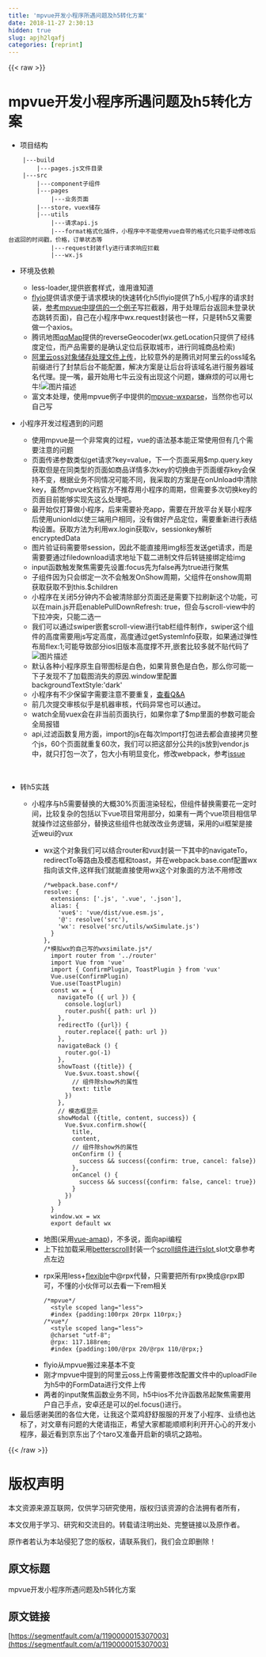 ```yaml
---
title: 'mpvue开发小程序所遇问题及h5转化方案' 
date: 2018-11-27 2:30:13
hidden: true
slug: apjh2lqafj
categories: [reprint]
---
```


{{< raw >}}
<h1 id="articleHeader0">mpvue&#x5F00;&#x53D1;&#x5C0F;&#x7A0B;&#x5E8F;&#x6240;&#x9047;&#x95EE;&#x9898;&#x53CA;h5&#x8F6C;&#x5316;&#x65B9;&#x6848;</h1><ul><li>&#x9879;&#x76EE;&#x7ED3;&#x6784;</li></ul><div class="widget-codetool" style="display:none"><div class="widget-codetool--inner"><span class="selectCode code-tool" data-toggle="tooltip" data-placement="top" title="" data-original-title="&#x5168;&#x9009;"></span> <span type="button" class="copyCode code-tool" data-toggle="tooltip" data-placement="top" data-clipboard-text="    |---build
        |---pages.js&#x6587;&#x4EF6;&#x76EE;&#x5F55;
    |---src
        |---component&#x5B50;&#x7EC4;&#x4EF6;
        |---pages
            |---&#x4E1A;&#x52A1;&#x9875;&#x9762;
        |---store&#xFF0C;vuex&#x50A8;&#x5B58;
        |---utils
            |---&#x8BF7;&#x6C42;api.js
            |---format&#x683C;&#x5F0F;&#x5316;&#x63D2;&#x4EF6;&#xFF0C;&#x5C0F;&#x7A0B;&#x5E8F;&#x4E2D;&#x4E0D;&#x80FD;&#x4F7F;&#x7528;vue&#x81EA;&#x5E26;&#x7684;&#x683C;&#x5F0F;&#x5316;&#x53EA;&#x80FD;&#x624B;&#x52A8;&#x4FEE;&#x6539;&#x540E;&#x53F0;&#x8FD4;&#x56DE;&#x7684;&#x65F6;&#x95F4;&#x6233;&#xFF0C;&#x4EF7;&#x683C;&#xFF0C;&#x8BA2;&#x5355;&#x72B6;&#x6001;&#x7B49;
            |---request&#x5C01;&#x88C5;fly&#x8FDB;&#x884C;&#x8BF7;&#x6C42;&#x54CD;&#x5E94;&#x62E6;&#x622A;
            |---wx.js" title="" data-original-title="&#x590D;&#x5236;"></span> <span type="button" class="saveToNote code-tool" data-toggle="tooltip" data-placement="top" title="" data-original-title="&#x653E;&#x8FDB;&#x7B14;&#x8BB0;"></span></div></div><pre class="hljs 1c"><code>    <span class="hljs-string">|---build</span>
        <span class="hljs-string">|---pages.js&#x6587;&#x4EF6;&#x76EE;&#x5F55;</span>
    <span class="hljs-string">|---src</span>
        <span class="hljs-string">|---component&#x5B50;&#x7EC4;&#x4EF6;</span>
        <span class="hljs-string">|---pages</span>
            <span class="hljs-string">|---&#x4E1A;&#x52A1;&#x9875;&#x9762;</span>
        <span class="hljs-string">|---store&#xFF0C;vuex&#x50A8;&#x5B58;</span>
        <span class="hljs-string">|---utils</span>
            <span class="hljs-string">|---&#x8BF7;&#x6C42;api.js</span>
            <span class="hljs-string">|---format&#x683C;&#x5F0F;&#x5316;&#x63D2;&#x4EF6;&#xFF0C;&#x5C0F;&#x7A0B;&#x5E8F;&#x4E2D;&#x4E0D;&#x80FD;&#x4F7F;&#x7528;vue&#x81EA;&#x5E26;&#x7684;&#x683C;&#x5F0F;&#x5316;&#x53EA;&#x80FD;&#x624B;&#x52A8;&#x4FEE;&#x6539;&#x540E;&#x53F0;&#x8FD4;&#x56DE;&#x7684;&#x65F6;&#x95F4;&#x6233;&#xFF0C;&#x4EF7;&#x683C;&#xFF0C;&#x8BA2;&#x5355;&#x72B6;&#x6001;&#x7B49;</span>
            <span class="hljs-string">|---request&#x5C01;&#x88C5;fly&#x8FDB;&#x884C;&#x8BF7;&#x6C42;&#x54CD;&#x5E94;&#x62E6;&#x622A;</span>
            <span class="hljs-string">|---wx.js</span></code></pre><ul><li><p>&#x73AF;&#x5883;&#x53CA;&#x4F9D;&#x8D56;</p><ul><li>less-loader,&#x63D0;&#x4F9B;&#x5D4C;&#x5957;&#x6837;&#x5F0F;&#xFF0C;&#x8C01;&#x7528;&#x8C01;&#x77E5;&#x9053;</li><li><a href="https://github.com/wendux/fly" rel="nofollow noreferrer" target="_blank">flyio</a>&#x63D0;&#x4F9B;&#x8BF7;&#x6C42;&#x4FBF;&#x4E8E;&#x8BF7;&#x6C42;&#x6A21;&#x5757;&#x7684;&#x5FEB;&#x901F;&#x8F6C;&#x5316;h5(flyio&#x63D0;&#x4F9B;&#x4E86;h5,&#x5C0F;&#x7A0B;&#x5E8F;&#x7684;&#x8BF7;&#x6C42;&#x5C01;&#x88C5;&#xFF0C;<a href="https://github.com/F-loat/ithome-lite/blob/master/src/utils/request.js" rel="nofollow noreferrer" target="_blank">&#x53C2;&#x8003;mpvue&#x4E2D;&#x63D0;&#x4F9B;&#x7684;&#x4E00;&#x4E2A;&#x4F8B;&#x5B50;</a>&#x5199;&#x62E6;&#x622A;&#x5668;&#xFF0C;&#x7528;&#x4E8E;&#x5904;&#x7406;&#x540E;&#x53F0;&#x8FD4;&#x56DE;&#x672A;&#x767B;&#x5F55;&#x72B6;&#x6001;&#x8DF3;&#x8F6C;&#x9875;&#x9762;)&#xFF0C;&#x81EA;&#x5DF1;&#x5728;&#x5C0F;&#x7A0B;&#x5E8F;&#x4E2D;wx.request&#x5C01;&#x88C5;&#x4E5F;&#x4E00;&#x6837;&#xFF0C;&#x53EA;&#x662F;&#x8F6C;h5&#x53C8;&#x9700;&#x8981;&#x505A;&#x4E00;&#x4E2A;axios&#x3002;</li><li>&#x817E;&#x8BAF;&#x5730;&#x56FE;<a href="http://lbs.qq.com/qqmap_wx_jssdk/method-reverseGeocoder.html" rel="nofollow noreferrer" target="_blank">qqMap</a>&#x63D0;&#x4F9B;&#x7684;reverseGeocoder(wx.getLocation&#x53EA;&#x63D0;&#x4F9B;&#x4E86;&#x7ECF;&#x7EAC;&#x5EA6;&#x5B9A;&#x4F4D;&#xFF0C;&#x800C;&#x4EA7;&#x54C1;&#x9700;&#x8981;&#x7684;&#x662F;&#x786E;&#x8BA4;&#x5B9A;&#x4F4D;&#x540E;&#x83B7;&#x53D6;&#x57CE;&#x5E02;&#xFF0C;&#x8FDB;&#x884C;&#x540C;&#x57CE;&#x5546;&#x54C1;&#x68C0;&#x7D22;)</li><li><a href="https://www.jianshu.com/p/34d6dcbdc2e5" rel="nofollow noreferrer" target="_blank">&#x963F;&#x91CC;&#x4E91;oss&#x5BF9;&#x8C61;&#x50A8;&#x5B58;&#x5904;&#x7406;&#x6587;&#x4EF6;&#x4E0A;&#x4F20;</a>&#xFF0C;&#x6BD4;&#x8F83;&#x610F;&#x5916;&#x7684;&#x662F;&#x817E;&#x8BAF;&#x5BF9;&#x963F;&#x91CC;&#x4E91;&#x7684;oss&#x57DF;&#x540D;&#x524D;&#x7F00;&#x8FDB;&#x884C;&#x4E86;&#x5C01;&#x7981;&#x540E;&#x53F0;&#x4E0D;&#x80FD;&#x914D;&#x7F6E;&#xFF0C;&#x89E3;&#x51B3;&#x65B9;&#x6848;&#x662F;&#x8BA9;&#x540E;&#x53F0;&#x5C06;&#x8BE5;&#x57DF;&#x540D;&#x8FDB;&#x884C;&#x670D;&#x52A1;&#x5668;&#x57DF;&#x540D;&#x4EE3;&#x7406;&#x3002;&#x63D0;&#x4E00;&#x5634;&#xFF0C;&#x6700;&#x5F00;&#x59CB;&#x7528;&#x4E03;&#x725B;&#x4E91;&#x6CA1;&#x6709;&#x51FA;&#x73B0;&#x8FD9;&#x4E2A;&#x95EE;&#x9898;&#xFF0C;&#x5ACC;&#x9EBB;&#x70E6;&#x7684;&#x53EF;&#x4EE5;&#x7528;&#x4E03;&#x725B;!<span class="img-wrap"><img data-src="/img/bVbcn4M?w=818&amp;h=333" src="https://static.alili.tech/img/bVbcn4M?w=818&amp;h=333" alt="&#x56FE;&#x7247;&#x63CF;&#x8FF0;" title="&#x56FE;&#x7247;&#x63CF;&#x8FF0;" style="cursor:pointer;display:inline"></span></li><li>&#x5BCC;&#x6587;&#x672C;&#x5904;&#x7406;&#xFF0C;&#x4F7F;&#x7528;mpvue&#x4F8B;&#x5B50;&#x4E2D;&#x63D0;&#x4F9B;&#x7684;<a href="https://github.com/F-loat/mpvue-wxParse" rel="nofollow noreferrer" target="_blank">mpvue-wxparse</a>&#xFF0C;&#x5F53;&#x7136;&#x4F60;&#x4E5F;&#x53EF;&#x4EE5;&#x81EA;&#x5DF1;&#x5199;</li></ul></li><li><p>&#x5C0F;&#x7A0B;&#x5E8F;&#x5F00;&#x53D1;&#x8FC7;&#x7A0B;&#x9047;&#x5230;&#x7684;&#x95EE;&#x9898;</p><ul><li>&#x4F7F;&#x7528;mpvue&#x662F;&#x4E00;&#x4E2A;&#x975E;&#x5E38;&#x723D;&#x7684;&#x8FC7;&#x7A0B;&#xFF0C;vue&#x7684;&#x8BED;&#x6CD5;&#x57FA;&#x672C;&#x80FD;&#x6B63;&#x5E38;&#x4F7F;&#x7528;&#x4F46;&#x6709;&#x51E0;&#x4E2A;&#x9700;&#x8981;&#x6CE8;&#x610F;&#x7684;&#x95EE;&#x9898;</li><li>&#x9875;&#x9762;&#x4F20;&#x9012;&#x53C2;&#x6570;&#x7C7B;&#x4F3C;get&#x8BF7;&#x6C42;?key=value&#xFF0C;&#x4E0B;&#x4E00;&#x4E2A;&#x9875;&#x9762;&#x91C7;&#x7528;$mp.query.key&#x83B7;&#x53D6;&#x4F46;&#x662F;&#x5728;&#x540C;&#x7C7B;&#x578B;&#x7684;&#x9875;&#x9762;&#x5982;&#x5546;&#x54C1;&#x8BE6;&#x60C5;&#x591A;&#x6B21;key&#x7684;&#x5207;&#x6362;&#x7531;&#x4E8E;&#x9875;&#x9762;&#x7F13;&#x5B58;key&#x4F1A;&#x4FDD;&#x6301;&#x4E0D;&#x53D8;&#xFF0C;&#x6839;&#x636E;&#x4E1A;&#x52A1;&#x4E0D;&#x540C;&#x60C5;&#x51B5;&#x53EF;&#x80FD;&#x4E0D;&#x540C;&#xFF0C;&#x6211;&#x91C7;&#x53D6;&#x7684;&#x65B9;&#x6848;&#x662F;&#x5728;onUnload&#x4E2D;&#x6E05;&#x9664;key&#xFF0C;&#x867D;&#x7136;mpvue&#x6587;&#x6863;&#x5B98;&#x65B9;&#x4E0D;&#x63A8;&#x8350;&#x7528;&#x5C0F;&#x7A0B;&#x5E8F;&#x7684;&#x5468;&#x671F;&#xFF0C;&#x4F46;&#x9700;&#x8981;&#x591A;&#x6B21;&#x5207;&#x6362;key&#x7684;&#x9875;&#x9762;&#x76EE;&#x524D;&#x80FD;&#x591F;&#x5B9E;&#x73B0;&#x5148;&#x8FD9;&#x4E48;&#x5904;&#x7406;&#x5427;&#x3002;</li><li>&#x6700;&#x5F00;&#x59CB;&#x4EC5;&#x6253;&#x7B97;&#x505A;&#x5C0F;&#x7A0B;&#x5E8F;&#xFF0C;&#x540E;&#x6765;&#x9700;&#x8981;&#x8865;&#x5145;app&#xFF0C;&#x9700;&#x8981;&#x5728;&#x5F00;&#x653E;&#x5E73;&#x53F0;&#x5173;&#x8054;&#x5C0F;&#x7A0B;&#x5E8F;&#x540E;&#x4F7F;&#x7528;unionId&#x4EE5;&#x4F7F;&#x4E09;&#x7AEF;&#x7528;&#x6237;&#x76F8;&#x540C;&#xFF0C;&#x6CA1;&#x6709;&#x505A;&#x597D;&#x4EA7;&#x54C1;&#x5B9A;&#x4F4D;&#xFF0C;&#x9700;&#x8981;&#x91CD;&#x65B0;&#x8FDB;&#x884C;&#x8868;&#x7ED3;&#x6784;&#x8BBE;&#x7F6E;&#x3002;&#x83B7;&#x53D6;&#x65B9;&#x6CD5;&#x4E3A;&#x5229;&#x7528;wx.login&#x83B7;&#x53D6;iv&#xFF0C;sessionkey&#x89E3;&#x6790;encryptedData</li><li>&#x56FE;&#x7247;&#x9A8C;&#x8BC1;&#x7801;&#x9700;&#x8981;&#x5E26;session&#xFF0C;&#x56E0;&#x6B64;&#x4E0D;&#x80FD;&#x76F4;&#x63A5;&#x7528;img&#x6807;&#x7B7E;&#x53D1;&#x9001;get&#x8BF7;&#x6C42;&#xFF0C;&#x800C;&#x662F;&#x9700;&#x8981;&#x8981;&#x901A;&#x8FC7;filedownload&#x8BF7;&#x6C42;&#x5730;&#x5740;&#x4E0B;&#x8F7D;&#x4E8C;&#x8FDB;&#x5236;&#x6587;&#x4EF6;&#x540E;&#x8F6C;&#x94FE;&#x63A5;&#x7ED1;&#x5B9A;&#x7ED9;img</li><li>input&#x51FD;&#x6570;&#x89E6;&#x53D1;&#x805A;&#x7126;&#x9700;&#x8981;&#x5148;&#x8BBE;&#x7F6E;:focus&#x5148;&#x4E3A;false&#x518D;&#x4E3A;true&#x8FDB;&#x884C;&#x805A;&#x7126;</li><li>&#x5B50;&#x7EC4;&#x4EF6;&#x56E0;&#x4E3A;&#x53EA;&#x4F1A;&#x7ED1;&#x5B9A;&#x4E00;&#x6B21;&#x4E0D;&#x4F1A;&#x89E6;&#x53D1;OnShow&#x5468;&#x671F;&#xFF0C;&#x7236;&#x7EC4;&#x4EF6;&#x5728;onshow&#x5468;&#x671F;&#x83B7;&#x53D6;&#x83B7;&#x53D6;&#x4E0D;&#x5230;this.$children</li><li>&#x5C0F;&#x7A0B;&#x5E8F;&#x5728;&#x5173;&#x95ED;5&#x5206;&#x949F;&#x5185;&#x4E0D;&#x4F1A;&#x88AB;&#x6E05;&#x9664;&#x90E8;&#x5206;&#x9875;&#x9762;&#x8FD8;&#x662F;&#x9700;&#x8981;&#x4E0B;&#x62C9;&#x5237;&#x65B0;&#x8FD9;&#x4E2A;&#x529F;&#x80FD;&#xFF0C;&#x53EF;&#x4EE5;&#x5728;main.js&#x5F00;&#x542F;enablePullDownRefresh: true&#xFF0C;&#x4F46;&#x4F1A;&#x4E0E;scroll-view&#x4E2D;&#x7684;&#x4E0B;&#x62C9;&#x51B2;&#x7A81;&#xFF0C;&#x53EA;&#x80FD;&#x4E8C;&#x9009;&#x4E00;</li><li>&#x6211;&#x4EEC;&#x53EF;&#x4EE5;&#x901A;&#x8FC7;swiper&#x5D4C;&#x5957;scroll-view&#x8FDB;&#x884C;tab&#x680F;&#x7EC4;&#x4EF6;&#x5236;&#x4F5C;&#xFF0C;swiper&#x8FD9;&#x4E2A;&#x7EC4;&#x4EF6;&#x7684;&#x9AD8;&#x5EA6;&#x9700;&#x8981;&#x7528;js&#x5199;&#x5B9A;&#x9AD8;&#x5EA6;&#xFF0C;&#x9AD8;&#x5EA6;&#x901A;&#x8FC7;getSystemInfo&#x83B7;&#x53D6;&#xFF0C;&#x5982;&#x679C;&#x901A;&#x8FC7;&#x5F39;&#x6027;&#x5E03;&#x5C40;flex:1;&#x53EF;&#x80FD;&#x5BFC;&#x81F4;&#x90E8;&#x5206;ios&#x65E7;&#x7248;&#x672C;&#x9AD8;&#x5EA6;&#x6491;&#x4E0D;&#x5F00;,&#x5D4C;&#x5957;&#x6BD4;&#x8F83;&#x591A;&#x5C31;&#x4E0D;&#x8D34;&#x4EE3;&#x7801;&#x4E86;<span class="img-wrap"><img data-src="/img/bVbcoaW?w=489&amp;h=454" src="https://static.alili.tech/img/bVbcoaW?w=489&amp;h=454" alt="&#x56FE;&#x7247;&#x63CF;&#x8FF0;" title="&#x56FE;&#x7247;&#x63CF;&#x8FF0;" style="cursor:pointer;display:inline"></span></li><li>&#x9ED8;&#x8BA4;&#x5404;&#x79CD;&#x5C0F;&#x7A0B;&#x5E8F;&#x539F;&#x751F;&#x81EA;&#x5E26;&#x56FE;&#x6807;&#x662F;&#x767D;&#x8272;&#xFF0C;&#x5982;&#x679C;&#x80CC;&#x666F;&#x8272;&#x662F;&#x767D;&#x8272;&#xFF0C;&#x90A3;&#x4E48;&#x4F60;&#x53EF;&#x80FD;&#x4E00;&#x4E0B;&#x5B50;&#x53D1;&#x73B0;&#x4E0D;&#x4E86;&#x52A0;&#x8F7D;&#x56FE;&#x6D88;&#x5931;&#x7684;&#x539F;&#x56E0;.window&#x91CC;&#x914D;&#x7F6E;backgroundTextStyle:&apos;dark&apos;</li><li>&#x5C0F;&#x7A0B;&#x5E8F;&#x6709;&#x4E0D;&#x5C11;&#x4FDD;&#x7559;&#x5B57;&#x9700;&#x8981;&#x6CE8;&#x610F;&#x4E0D;&#x8981;&#x91CD;&#x590D;&#xFF0C;<a href="http://mpvue.com/qa/" rel="nofollow noreferrer" target="_blank">&#x67E5;&#x770B;Q&amp;A</a></li><li>&#x524D;&#x51E0;&#x6B21;&#x63D0;&#x4EA4;&#x5BA1;&#x6838;&#x4F3C;&#x4E4E;&#x662F;&#x673A;&#x5668;&#x5BA1;&#x6838;&#xFF0C;&#x4EE3;&#x7801;&#x5F02;&#x5E38;&#x4E5F;&#x53EF;&#x4EE5;&#x901A;&#x8FC7;&#x3002;</li><li>watch&#x5168;&#x5C40;vuex&#x4F1A;&#x5728;&#x975E;&#x5F53;&#x524D;&#x9875;&#x9762;&#x6267;&#x884C;&#xFF0C;&#x5982;&#x679C;&#x4F60;&#x62FF;&#x4E86;$mp&#x91CC;&#x9762;&#x7684;&#x53C2;&#x6570;&#x53EF;&#x80FD;&#x4F1A;&#x5168;&#x5C40;&#x62A5;&#x9519;</li><li>api,&#x8FC7;&#x6EE4;&#x51FD;&#x6570;&#x590D;&#x7528;&#x65B9;&#x9762;&#xFF0C;import&#x7684;js&#x5728;&#x6BCF;&#x6B21;Import&#x6253;&#x5305;&#x8FDB;&#x53BB;&#x90FD;&#x4F1A;&#x76F4;&#x63A5;&#x62F7;&#x8D1D;&#x6574;&#x4E2A;js&#xFF0C;60&#x4E2A;&#x9875;&#x9762;&#x5C31;&#x91CD;&#x590D;60&#x6B21;&#xFF0C;&#x6211;&#x4EEC;&#x53EF;&#x4EE5;&#x628A;&#x8FD9;&#x90E8;&#x5206;&#x516C;&#x5171;&#x7684;js&#x653E;&#x5230;vendor.js&#x4E2D;&#xFF0C;&#x5C31;&#x53EA;&#x6253;&#x5305;&#x4E00;&#x6B21;&#x4E86;&#xFF0C;&#x5305;&#x5927;&#x5C0F;&#x6709;&#x660E;&#x663E;&#x53D8;&#x5316;&#xFF0C;&#x4FEE;&#x6539;webpack&#xFF0C;&#x53C2;&#x8003;<a href="https://github.com/Meituan-Dianping/mpvue/issues/289" rel="nofollow noreferrer" target="_blank">issue</a></li></ul></li></ul><h2><span class="img-wrap"><img data-src="/img/remote/1460000015558729?w=2300&amp;h=462" src="https://static.alili.tech/img/remote/1460000015558729?w=2300&amp;h=462" alt="" title="" style="cursor:pointer;display:inline"></span></h2><ul><li><p>&#x8F6C;h5&#x5B9E;&#x8DF5;</p><ul><li><p>&#x5C0F;&#x7A0B;&#x5E8F;&#x4E0E;h5&#x9700;&#x8981;&#x66FF;&#x6362;&#x7684;&#x5927;&#x6982;30%&#x9875;&#x9762;&#x6E32;&#x67D3;&#x8F7B;&#x677E;&#xFF0C;&#x4F46;&#x7EC4;&#x4EF6;&#x66FF;&#x6362;&#x9700;&#x8981;&#x82B1;&#x4E00;&#x5B9A;&#x65F6;&#x95F4;&#xFF0C;&#x6BD4;&#x8F83;&#x590D;&#x6742;&#x7684;&#x5305;&#x62EC;&#x4EE5;&#x4E0B;vue&#x9879;&#x76EE;&#x5E38;&#x7528;&#x90E8;&#x5206;&#xFF0C;&#x5982;&#x679C;&#x6709;&#x4E00;&#x4E24;&#x4E2A;vue&#x9879;&#x76EE;&#x76F8;&#x4FE1;&#x65E9;&#x5C31;&#x64CD;&#x4F5C;&#x8FC7;&#x8FD9;&#x4E9B;&#x90E8;&#x5206;&#xFF0C;&#x66FF;&#x6362;&#x8FD9;&#x4E9B;&#x7EC4;&#x4EF6;&#x4E5F;&#x5C31;&#x6539;&#x6539;&#x4E1A;&#x52A1;&#x903B;&#x8F91;&#xFF0C;&#x91C7;&#x7528;&#x7684;ui&#x6846;&#x67B6;&#x662F;&#x63A5;&#x8FD1;weui&#x7684;vux</p><ul><li><p>wx&#x8FD9;&#x4E2A;&#x5BF9;&#x8C61;&#x6211;&#x4EEC;&#x53EF;&#x4EE5;&#x7ED3;&#x5408;router&#x548C;vux&#x5C01;&#x88C5;&#x4E00;&#x4E0B;&#x5176;&#x4E2D;&#x7684;navigateTo&#xFF0C;redirectTo&#x7B49;&#x8DEF;&#x7531;&#x53CA;&#x6A21;&#x6001;&#x6846;&#x548C;toast&#xFF0C;&#x5E76;&#x5728;webpack.base.conf&#x914D;&#x7F6E;wx&#x6307;&#x5411;&#x8BE5;&#x6587;&#x4EF6;,&#x8FD9;&#x6837;&#x6211;&#x4EEC;&#x5C31;&#x80FD;&#x76F4;&#x63A5;&#x4F7F;&#x7528;wx&#x8FD9;&#x4E2A;&#x5BF9;&#x8C61;&#x9762;&#x7684;&#x65B9;&#x6CD5;&#x4E0D;&#x7528;&#x4FEE;&#x6539;</p><div class="widget-codetool" style="display:none"><div class="widget-codetool--inner"><span class="selectCode code-tool" data-toggle="tooltip" data-placement="top" title="" data-original-title="&#x5168;&#x9009;"></span> <span type="button" class="copyCode code-tool" data-toggle="tooltip" data-placement="top" data-clipboard-text="/*webpack.base.conf*/
resolve: {
  extensions: [&apos;.js&apos;, &apos;.vue&apos;, &apos;.json&apos;],
  alias: {
    &apos;vue$&apos;: &apos;vue/dist/vue.esm.js&apos;,
    &apos;@&apos;: resolve(&apos;src&apos;),
    &apos;wx&apos;: resolve(&apos;src/utils/wxSimulate.js&apos;)
  }
},
/*&#x6A21;&#x62DF;wx&#x7684;&#x81EA;&#x5DF1;&#x5199;&#x7684;wxsimilate.js*/
  import router from &apos;../router&apos;
  import Vue from &apos;vue&apos;
  import { ConfirmPlugin, ToastPlugin } from &apos;vux&apos;
  Vue.use(ConfirmPlugin)
  Vue.use(ToastPlugin)
  const wx = {
    navigateTo ({ url }) {
      console.log(url)
      router.push({ path: url })
    },
    redirectTo ({url}) {
      router.replace({ path: url })
    },
    navigateBack () {
      router.go(-1)
    },
    showToast ({title}) {
      Vue.$vux.toast.show({
        // &#x7EC4;&#x4EF6;&#x9664;show&#x5916;&#x7684;&#x5C5E;&#x6027;
        text: title
      })
    },
    // &#x6A21;&#x6001;&#x6846;&#x663E;&#x793A;
    showModal ({title, content, success}) {
      Vue.$vux.confirm.show({
        title,
        content,
        // &#x7EC4;&#x4EF6;&#x9664;show&#x5916;&#x7684;&#x5C5E;&#x6027;
        onConfirm () {
          success &amp;&amp; success({confirm: true, cancel: false})
        },
        onCancel () {
          success &amp;&amp; success({confirm: false, cancel: true})
        }
      })
    }
  }
  window.wx = wx
  export default wx
" title="" data-original-title="&#x590D;&#x5236;"></span> <span type="button" class="saveToNote code-tool" data-toggle="tooltip" data-placement="top" title="" data-original-title="&#x653E;&#x8FDB;&#x7B14;&#x8BB0;"></span></div></div><pre class="javascript hljs"><code class="js"><span class="hljs-comment">/*webpack.base.conf*/</span>
resolve: {
  <span class="hljs-attr">extensions</span>: [<span class="hljs-string">&apos;.js&apos;</span>, <span class="hljs-string">&apos;.vue&apos;</span>, <span class="hljs-string">&apos;.json&apos;</span>],
  <span class="hljs-attr">alias</span>: {
    <span class="hljs-string">&apos;vue$&apos;</span>: <span class="hljs-string">&apos;vue/dist/vue.esm.js&apos;</span>,
    <span class="hljs-string">&apos;@&apos;</span>: resolve(<span class="hljs-string">&apos;src&apos;</span>),
    <span class="hljs-string">&apos;wx&apos;</span>: resolve(<span class="hljs-string">&apos;src/utils/wxSimulate.js&apos;</span>)
  }
},
<span class="hljs-comment">/*&#x6A21;&#x62DF;wx&#x7684;&#x81EA;&#x5DF1;&#x5199;&#x7684;wxsimilate.js*/</span>
  <span class="hljs-keyword">import</span> router <span class="hljs-keyword">from</span> <span class="hljs-string">&apos;../router&apos;</span>
  <span class="hljs-keyword">import</span> Vue <span class="hljs-keyword">from</span> <span class="hljs-string">&apos;vue&apos;</span>
  <span class="hljs-keyword">import</span> { ConfirmPlugin, ToastPlugin } <span class="hljs-keyword">from</span> <span class="hljs-string">&apos;vux&apos;</span>
  Vue.use(ConfirmPlugin)
  Vue.use(ToastPlugin)
  <span class="hljs-keyword">const</span> wx = {
    navigateTo ({ url }) {
      <span class="hljs-built_in">console</span>.log(url)
      router.push({ <span class="hljs-attr">path</span>: url })
    },
    redirectTo ({url}) {
      router.replace({ <span class="hljs-attr">path</span>: url })
    },
    navigateBack () {
      router.go(<span class="hljs-number">-1</span>)
    },
    showToast ({title}) {
      Vue.$vux.toast.show({
        <span class="hljs-comment">// &#x7EC4;&#x4EF6;&#x9664;show&#x5916;&#x7684;&#x5C5E;&#x6027;</span>
        text: title
      })
    },
    <span class="hljs-comment">// &#x6A21;&#x6001;&#x6846;&#x663E;&#x793A;</span>
    showModal ({title, content, success}) {
      Vue.$vux.confirm.show({
        title,
        content,
        <span class="hljs-comment">// &#x7EC4;&#x4EF6;&#x9664;show&#x5916;&#x7684;&#x5C5E;&#x6027;</span>
        onConfirm () {
          success &amp;&amp; success({<span class="hljs-attr">confirm</span>: <span class="hljs-literal">true</span>, <span class="hljs-attr">cancel</span>: <span class="hljs-literal">false</span>})
        },
        onCancel () {
          success &amp;&amp; success({<span class="hljs-attr">confirm</span>: <span class="hljs-literal">false</span>, <span class="hljs-attr">cancel</span>: <span class="hljs-literal">true</span>})
        }
      })
    }
  }
  <span class="hljs-built_in">window</span>.wx = wx
  <span class="hljs-keyword">export</span> <span class="hljs-keyword">default</span> wx
</code></pre></li><li>&#x5730;&#x56FE;(&#x91C7;&#x7528;<a href="https://elemefe.github.io/vue-amap/" rel="nofollow noreferrer" target="_blank">vue-amap</a>)&#xFF0C;&#x4E0D;&#x591A;&#x8BF4;&#xFF0C;&#x9762;&#x5411;api&#x7F16;&#x7A0B;</li><li>&#x4E0A;&#x4E0B;&#x62C9;&#x52A0;&#x8F7D;&#x91C7;&#x7528;<a href="https://ustbhuangyi.github.io/better-scroll/#/" rel="nofollow noreferrer" target="_blank">betterscroll</a>&#x5C01;&#x88C5;&#x4E00;&#x4E2A;<a href="https://www.cnblogs.com/xiaohaifengke/p/7308943.html" rel="nofollow noreferrer" target="_blank">scroll&#x7EC4;&#x4EF6;&#x8FDB;&#x884C;slot</a>,slot&#x6587;&#x7AE0;&#x53C2;&#x8003;&#x70B9;&#x5DE6;&#x8FB9;</li><li><p>rpx&#x91C7;&#x7528;less+<a href="https://github.com/amfe/lib-flexible" rel="nofollow noreferrer" target="_blank">flexible</a>&#x4E2D;@rpx&#x4EE3;&#x66FF;&#xFF0C;&#x53EA;&#x9700;&#x8981;&#x628A;&#x6240;&#x6709;rpx&#x6362;&#x6210;@rpx&#x5373;&#x53EF;&#xFF0C;&#x4E0D;&#x61C2;&#x7684;&#x5C0F;&#x4F19;&#x4F34;&#x53EF;&#x4EE5;&#x53BB;&#x770B;&#x4E00;&#x4E0B;rem&#x76F8;&#x5173;</p><div class="widget-codetool" style="display:none"><div class="widget-codetool--inner"><span class="selectCode code-tool" data-toggle="tooltip" data-placement="top" title="" data-original-title="&#x5168;&#x9009;"></span> <span type="button" class="copyCode code-tool" data-toggle="tooltip" data-placement="top" data-clipboard-text="/*mpvue*/
  &lt;style scoped lang=&quot;less&quot;&gt;
  #index {padding:100rpx 20rpx 110rpx;}
/*vue*/
  &lt;style scoped lang=&quot;less&quot;&gt;
  @charset &quot;utf-8&quot;;
  @rpx: 117.188rem;
  #index {padding:100/@rpx 20/@rpx 110/@rpx;}" title="" data-original-title="&#x590D;&#x5236;"></span> <span type="button" class="saveToNote code-tool" data-toggle="tooltip" data-placement="top" title="" data-original-title="&#x653E;&#x8FDB;&#x7B14;&#x8BB0;"></span></div></div><pre class="css hljs"><code class="css"><span class="hljs-comment">/*mpvue*/</span>
  &lt;<span class="hljs-selector-tag">style</span> <span class="hljs-selector-tag">scoped</span> <span class="hljs-selector-tag">lang</span>=&quot;<span class="hljs-selector-tag">less</span>&quot;&gt;
  <span class="hljs-selector-id">#index</span> {<span class="hljs-attribute">padding</span>:<span class="hljs-number">100</span>rpx <span class="hljs-number">20</span>rpx <span class="hljs-number">110</span>rpx;}
<span class="hljs-comment">/*vue*/</span>
  &lt;<span class="hljs-selector-tag">style</span> <span class="hljs-selector-tag">scoped</span> <span class="hljs-selector-tag">lang</span>=&quot;<span class="hljs-selector-tag">less</span>&quot;&gt;
  @<span class="hljs-keyword">charset</span> <span class="hljs-string">&quot;utf-8&quot;</span>;
  @<span class="hljs-keyword">rpx</span>: <span class="hljs-number">117.188rem</span>;
  <span class="hljs-selector-id">#index</span> {<span class="hljs-attribute">padding</span>:<span class="hljs-number">100</span>/@rpx <span class="hljs-number">20</span>/@rpx <span class="hljs-number">110</span>/@rpx;}</code></pre></li><li>flyio&#x4ECE;mpvue&#x642C;&#x8FC7;&#x6765;&#x57FA;&#x672C;&#x4E0D;&#x53D8;</li><li>&#x521A;&#x624D;mpvue&#x4E2D;&#x63D0;&#x5230;&#x7684;&#x963F;&#x91CC;&#x4E91;oss&#x4E0A;&#x4F20;&#x9700;&#x8981;&#x4FEE;&#x6539;&#x914D;&#x7F6E;&#x6587;&#x4EF6;&#x4E2D;&#x7684;uploadFile&#x4E3A;h5&#x4E2D;&#x7684;FormData&#x8FDB;&#x884C;&#x6587;&#x4EF6;&#x4E0A;&#x4F20;</li><li>&#x4E24;&#x8005;&#x7684;input&#x805A;&#x7126;&#x51FD;&#x6570;&#x4E1A;&#x52A1;&#x4E0D;&#x540C;&#xFF0C;h5&#x4E2D;ios&#x4E0D;&#x5141;&#x8BB8;&#x51FD;&#x6570;&#x540A;&#x8D77;&#x805A;&#x7126;&#x9700;&#x8981;&#x7528;&#x6237;&#x81EA;&#x5DF1;&#x624B;&#x70B9;&#xFF0C;&#x5B89;&#x5353;&#x8FD8;&#x662F;&#x53EF;&#x4EE5;&#x7684;el.focus()&#x8FDB;&#x884C;&#x3002;</li></ul></li></ul></li><li>&#x6700;&#x540E;&#x611F;&#x8C22;&#x7F8E;&#x56E2;&#x7684;&#x5404;&#x4F4D;&#x5927;&#x4F6C;&#xFF0C;&#x8BA9;&#x6211;&#x8FD9;&#x4E2A;&#x83DC;&#x9E21;&#x8212;&#x8212;&#x670D;&#x670D;&#x7684;&#x5F00;&#x53D1;&#x4E86;&#x5C0F;&#x7A0B;&#x5E8F;&#x3001;&#x4E1A;&#x7EE9;&#x4E5F;&#x8FBE;&#x6807;&#x4E86;&#xFF0C;&#x5BF9;&#x6587;&#x7AE0;&#x6709;&#x95EE;&#x9898;&#x7684;&#x5927;&#x4F6C;&#x8BF7;&#x6307;&#x6B63;&#xFF0C;&#x5E0C;&#x671B;&#x5927;&#x5BB6;&#x90FD;&#x80FD;&#x987A;&#x987A;&#x5229;&#x5229;&#x5F00;&#x5F00;&#x5FC3;&#x5FC3;&#x7684;&#x5F00;&#x53D1;&#x5C0F;&#x7A0B;&#x5E8F;&#xFF0C;&#x6700;&#x8FD1;&#x770B;&#x5230;&#x4EAC;&#x4E1C;&#x51FA;&#x4E86;&#x4E2A;taro&#x53C8;&#x51C6;&#x5907;&#x5F00;&#x542F;&#x65B0;&#x7684;&#x586B;&#x5751;&#x4E4B;&#x8DEF;&#x5566;&#x3002;</li></ul>
{{< /raw >}}

# 版权声明
本文资源来源互联网，仅供学习研究使用，版权归该资源的合法拥有者所有，

本文仅用于学习、研究和交流目的。转载请注明出处、完整链接以及原作者。

原作者若认为本站侵犯了您的版权，请联系我们，我们会立即删除！

## 原文标题
mpvue开发小程序所遇问题及h5转化方案

## 原文链接
[https://segmentfault.com/a/1190000015307003](https://segmentfault.com/a/1190000015307003)

